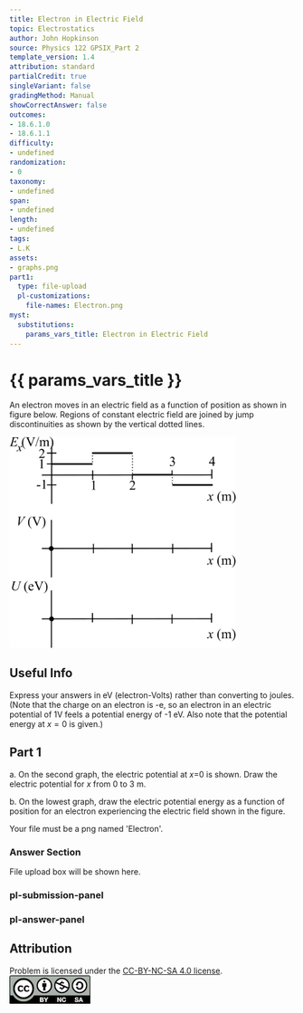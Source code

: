```yaml
---
title: Electron in Electric Field
topic: Electrostatics
author: John Hopkinson
source: Physics 122 GPSIX_Part 2
template_version: 1.4
attribution: standard
partialCredit: true
singleVariant: false
gradingMethod: Manual
showCorrectAnswer: false
outcomes:
- 18.6.1.0
- 18.6.1.1
difficulty:
- undefined
randomization:
- 0
taxonomy:
- undefined
span:
- undefined
length:
- undefined
tags:
- L.K
assets:
- graphs.png
part1:
  type: file-upload
  pl-customizations:
    file-names: Electron.png
myst:
  substitutions:
    params_vars_title: Electron in Electric Field
---
```

# {{ params_vars_title }}
An electron moves in an electric field as a function of position as shown in figure below. Regions of constant electric field are joined by jump discontinuities as shown by the vertical dotted lines.

<img src="graphs.png" width="400">

## Useful Info

Express your answers in eV (electron-Volts) rather than converting to joules. (Note that the charge on an electron is -e, so an electron in an electric potential of $1$V feels a potential energy of -1 eV.  Also note that the potential energy at $x = 0$ is given.)

## Part 1

a. On the second graph, the electric potential at $x$=0 is shown.  Draw the electric potential for $x$ from 0 to 3 m.

b. On the lowest graph, draw the electric potential energy as a function of position for an electron experiencing the electric field shown in the figure.

Your file must be a png named 'Electron'.

### Answer Section

File upload box will be shown here.

### pl-submission-panel

### pl-answer-panel

## Attribution

Problem is licensed under the [CC-BY-NC-SA 4.0 license](https://creativecommons.org/licenses/by-nc-sa/4.0/).<br> ![The Creative Commons 4.0 license requiring attribution-BY, non-commercial-NC, and share-alike-SA license.](https://raw.githubusercontent.com/firasm/bits/master/by-nc-sa.png)